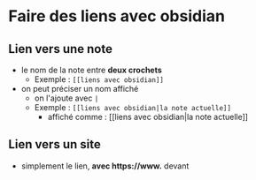 # Faire des liens avec obsidian

## Lien vers une note

 - le nom de la note entre **deux crochets**
	 - Exemple : `[[liens avec obsidian]]`
- on peut préciser un nom affiché
	- on l'ajoute avec `|`
	- Exemple : `[[liens avec obsidian|la note actuelle]]`
		- affiché comme : [[liens avec obsidian|la note actuelle]]


## Lien vers un site
 - simplement le lien, **avec https://www.** devant
